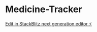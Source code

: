 # Medicine-Tracker

[Edit in StackBlitz next generation editor ⚡️](https://stackblitz.com/~/github.com/apogeeai/Medicine-Tracker)